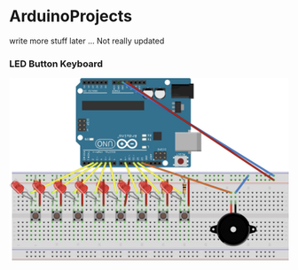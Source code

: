 # ArduinoProjects

write more stuff later ... Not really updated 


### LED Button Keyboard 

<img src="./LED_Keyboard/LED_Keyboard_Diagram.jpeg" alt="diagram" width="700"/>

